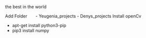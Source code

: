 # 



the best in the world


Add Folder 
        - Yeugenia_projects
        - Denys_projects
Install openCv
  - apt-get install python3-pip
  - pip3 install numpy
